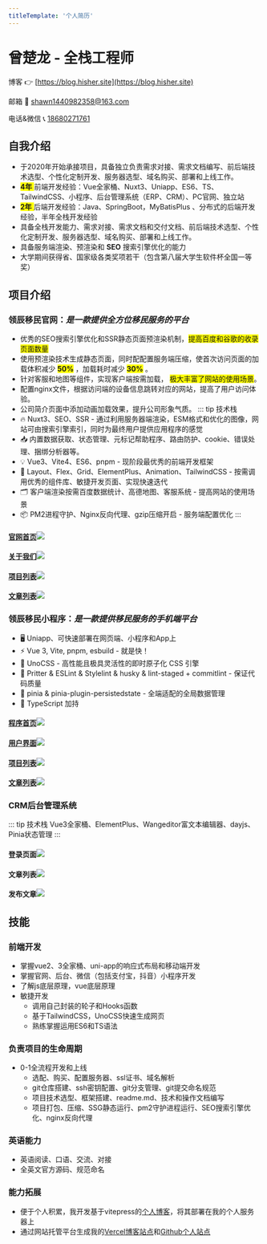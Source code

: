 ```yaml
---
titleTemplate: '个人简历'
---
```

# 曾楚龙 - 全栈工程师

博客 👉 [https://blog.hisher.site](https://blog.hisher.site)

邮箱 :email: [shawn1440982358@163.com](mailto:shawn1440982358@163.com)

电话&微信 :telephone_receiver: [18680271761](tel:+8618680271761)

## 自我介绍
- 于2020年开始承接项目，具备独立负责需求对接、需求文档编写、前后端技术选型、个性化定制开发、服务器选型、域名购买、部署和上线工作。
- <span style="background-color: yellow;">**4年** </span> 前端开发经验：Vue全家桶、Nuxt3、Uniapp、ES6、TS、TailwindCSS、小程序、后台管理系统（ERP、CRM）、PC官网、独立站
- <span style="background-color: yellow;">**2年** </span> 后端开发经验：Java、SpringBoot，MyBatisPlus 、分布式的后端开发经验，半年全栈开发经验
- 具备全栈开发能力、需求对接、需求文档和交付文档、前后端技术选型、个性化定制开发、服务器选型、域名购买、部署和上线工作。
- 具备服务端渲染、预渲染和 **SEO** 搜索引擎优化的能力
- 大学期间获得省、国家级各类奖项若干（包含第八届大学生软件杯全国一等奖）
  

## 项目介绍

### 领辰移民官网：*是一款提供全方位移民服务的平台*
- 优秀的SEO搜索引擎优化和SSR静态页面预渲染机制，<span style="background-color: yellow;">提高百度和谷歌的收录页面数量 </span> 
- 使用预渲染技术生成静态页面，同时配配置服务端压缩，使首次访问页面的加载体积减少 <span style="background-color: yellow;"> **50%**</span> ，加载耗时减少 <span style="background-color: yellow;"> **30%**</span> 。
- 针对客服和地图等组件，实现客户端按需加载， <span style="background-color: yellow;">极大丰富了网站的使用场景</span>。
- 配置nginx文件，根据访问端的设备信息跳转对应的网站，提高了用户访问体验。
- 公司简介页面中添加动画加载效果，提升公司形象气质。
::: tip 技术栈
- 🔥 Nuxt3、SEO、SSR - 通过利用服务器端渲染，ESM格式和优化的图像，网站可由搜索引擎索引，同时为最终用户提供应用程序的感觉
- 📥 内置数据获取、状态管理、元标记帮助程序、路由防护、cookie、错误处理、捆绑分析器等。
- 💡 Vue3、Vite4、ES6、pnpm - 现阶段最优秀的前端开发框架
- 🎨 Layout、Flex、Grid、ElementPlus、Animation、TailwindCSS - 按需调用优秀的组件库、敏捷开发页面、实现快速迭代
- 🗂 客户端渲染按需百度数据统计、高德地图、客服系统 - 提高网站的使用场景
- 📦 PM2进程守护、Nginx反向代理、gzip压缩开启 - 服务端配置优化
:::
#### [官网首页](https://lc.plus)![](https://www.hisher.site/pic/intro/LC_PC_HOME.png)  
#### [关于我们](https://lc.plus/about)![](https://www.hisher.site/pic/intro/LC_PC_ABOUT.png)  
#### [项目列表](https://lc.plus/project)![](https://www.hisher.site/pic/intro/LC_PC_PROJECT.png)  
#### [文章列表](https://lc.plus/article)![](https://www.hisher.site/pic/intro/LC_PC_ARTICLE.png)  
### 领辰移民小程序：*是一款提供移民服务的手机端平台*
<!-- Vue3全家桶、TS、Vite4、Layout布局、请求封装、请求拦截、登录拦截、UnoCSS、uView -->
<!-- ::: tip 技术栈 -->
- 🖥 Uniapp、可快速部署在网页端、小程序和App上
- ⚡️ Vue 3, Vite, pnpm, esbuild - 就是快！
- 🎨 UnoCSS - 高性能且极具灵活性的即时原子化 CSS 引擎
- 🦾 Pritter & ESLint & Stylelint & husky & lint-staged + commitlint - 保证代码质量
- 🍍 pinia & pinia-plugin-persistedstate - 全端适配的全局数据管理
- 🌈 TypeScript 加持
<!-- ::: -->
#### [程序首页](https://m.lc.plus)![](https://www.hisher.site/pic/intro/LC_M_HOME.png)  
#### [用户界面](https://m.lc.plus)![](https://www.hisher.site/pic/intro/LC_M_USER.png)  
#### [项目列表](https://m.lc.plus)![](https://www.hisher.site/pic/intro/LC_M_PROJECT.png)  
#### [文章列表](https://m.lc.plus)![](https://www.hisher.site/pic/intro/LC_M_ARTICLE_LIST.png)  
### CRM后台管理系统
::: tip 技术栈
Vue3全家桶、ElementPlus、Wangeditor富文本编辑器、dayjs、Pinia状态管理
:::
#### 登录页面![](https://www.hisher.site/pic/intro/LC_ADMIN_LOGIN.webp)  
#### 文章列表![](https://www.hisher.site/pic/intro/LC_ADMIN_ARTICLE_LIST.webp)  
#### 发布文章![](https://www.hisher.site/pic/intro/LC_ADMIN_POST_ARTICLE.webp)  

## 技能
### 前端开发
- 掌握vue2、3全家桶、uni-app的响应式布局和移动端开发
- 掌握官网、后台、微信（包括支付宝，抖音）小程序开发
- 了解js底层原理，vue底层原理
- 敏捷开发
  - 调用自己封装的轮子和Hooks函数
  - 基于TailwindCSS，UnoCSS快速生成网页
  - 熟练掌握运用ES6和TS语法
### 负责项目的生命周期
- 0-1全流程开发和上线
  - 选配、购买、配置服务器、ssl证书、域名解析
  - git仓库搭建、ssh密钥配置、git分支管理、git提交命名规范
  - 项目技术选型、框架搭建、readme.md、技术和操作文档编写
  - 项目打包、压缩、SSG静态运行、pm2守护进程运行、SEO搜索引擎优化、nginx反向代理
### 英语能力
- 英语阅读、口语、交流、对接
- 全英文官方源码、规范命名
### 能力拓展
- 便于个人积累，我开发基于vitepress的[个人博客](https://blog.hisher.site)，将其部署在我的个人服务器上
- 通过网站托管平台生成我的[Vercel博客站点](https://clung-tsang-github-io.vercel.app/)和[Github个人站点](https://clungtsang.github.io/)
